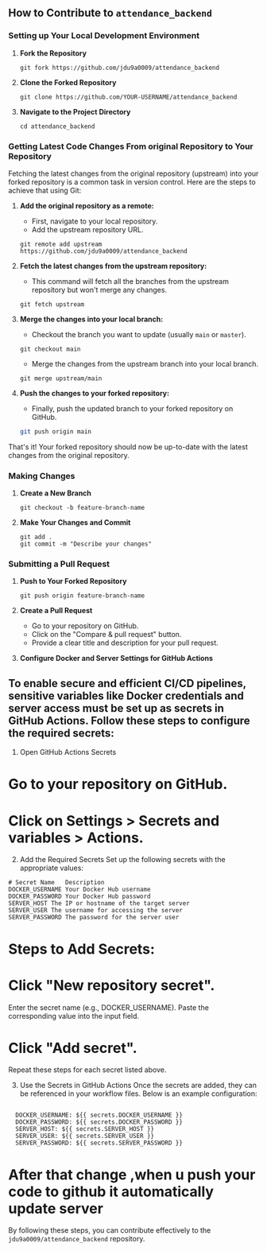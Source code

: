## How to Contribute to `attendance_backend`

### Setting up Your Local Development Environment

1. **Fork the Repository**
   ```terminal
   git fork https://github.com/jdu9a0009/attendance_backend
   ```

2. **Clone the Forked Repository**
   ```terminal
   git clone https://github.com/YOUR-USERNAME/attendance_backend
   ```

3. **Navigate to the Project Directory**
   ```terminal
   cd attendance_backend
   ```
### Getting Latest Code Changes From original Repository to Your Repository
   Fetching the latest changes from the original repository (upstream) into your forked repository is a common task in version control. Here are the steps to achieve that using Git:

1. **Add the original repository as a remote:**
   - First, navigate to your local repository.
   - Add the upstream repository URL.
   ```terminal
   git remote add upstream https://github.com/jdu9a0009/attendance_backend
   ```

2. **Fetch the latest changes from the upstream repository:**
   - This command will fetch all the branches from the upstream repository but won't merge any changes.
   ```terminal
   git fetch upstream
   ```

3. **Merge the changes into your local branch:**
   - Checkout the branch you want to update (usually `main` or `master`).
   ```terminal
   git checkout main
   ```
   - Merge the changes from the upstream branch into your local branch.
   ```terminal
   git merge upstream/main
   ```

4. **Push the changes to your forked repository:**
   - Finally, push the updated branch to your forked repository on GitHub.
   ```sh
   git push origin main
   ```

That's it! Your forked repository should now be up-to-date with the latest changes from the original repository.

### Making Changes

1. **Create a New Branch**
   ```terminal
   git checkout -b feature-branch-name
   ```

2. **Make Your Changes and Commit**
   ```terminal
   git add .
   git commit -m "Describe your changes"
   ```

### Submitting a Pull Request

1. **Push to Your Forked Repository**
   ```terminal
   git push origin feature-branch-name
   ```

2. **Create a Pull Request**
   - Go to your repository on GitHub.
   - Click on the "Compare & pull request" button.
   - Provide a clear title and description for your pull request.

3. **Configure Docker and Server Settings for GitHub Actions**
 
## To enable secure and efficient CI/CD pipelines, sensitive variables like Docker credentials and server access must be set up as secrets in GitHub Actions. Follow these steps to configure the required secrets:

1.  Open GitHub Actions Secrets
   # Go to your repository on GitHub.
   # Click on Settings > Secrets and variables > Actions.

2. Add the Required Secrets
Set up the following secrets with the appropriate values:
```
# Secret Name	Description
DOCKER_USERNAME	Your Docker Hub username
DOCKER_PASSWORD	Your Docker Hub password
SERVER_HOST	The IP or hostname of the target server
SERVER_USER	The username for accessing the server
SERVER_PASSWORD	The password for the server user
```
# Steps to Add Secrets:

# Click "New repository secret".
Enter the secret name (e.g., DOCKER_USERNAME).
Paste the corresponding value into the input field.
# Click "Add secret".
Repeat these steps for each secret listed above.

3. Use the Secrets in GitHub Actions
Once the secrets are added, they can be referenced in your workflow files. Below is an example configuration:

```

  DOCKER_USERNAME: ${{ secrets.DOCKER_USERNAME }}
  DOCKER_PASSWORD: ${{ secrets.DOCKER_PASSWORD }}
  SERVER_HOST: ${{ secrets.SERVER_HOST }}
  SERVER_USER: ${{ secrets.SERVER_USER }}
  SERVER_PASSWORD: ${{ secrets.SERVER_PASSWORD }}
```
# After that change ,when u push your code to github it automatically update server
By following these steps, you can contribute effectively to the `jdu9a0009/attendance_backend` repository.
